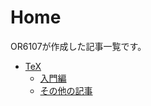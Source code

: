 Home
===

OR6107が作成した記事一覧です。

- [TeX](tex/index.md)
    - [入門編](tex/beginner/index.md)
    - [その他の記事](tex/other/index.md)
